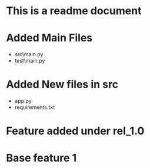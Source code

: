 # This is a readme document

# Added Main Files 
 * src\main.py
 * test\main.py

# Added New files in src 
 * app.py
 * requirements.txt

 # Feature added under rel_1.0

 # Base feature 1